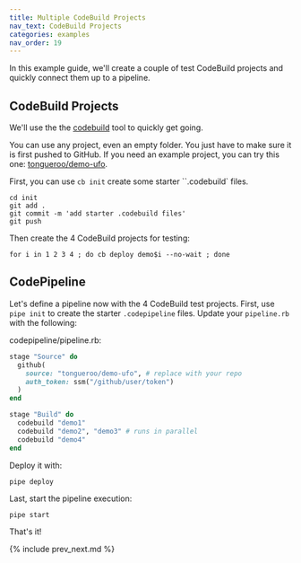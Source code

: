 ```yaml
---
title: Multiple CodeBuild Projects
nav_text: CodeBuild Projects
categories: examples
nav_order: 19
---
```


In this example guide, we'll create a couple of test CodeBuild projects and quickly connect them up to a pipeline.

## CodeBuild Projects

We'll use the the [codebuild](https://codebuild.cloud/) tool to quickly get going.

You can use any project, even an empty folder. You just have to make sure it is first pushed to GitHub.  If you need an example project, you can try this one: [tongueroo/demo-ufo](https://github.com/tongueroo/demo-ufo).

First, you can use `cb init` create some starter ``.codebuild` files.

    cd init
    git add .
    git commit -m 'add starter .codebuild files'
    git push

Then create the 4 CodeBuild projects for testing:

    for i in 1 2 3 4 ; do cb deploy demo$i --no-wait ; done

## CodePipeline

Let's define a pipeline now with the 4 CodeBuild test projects. First, use `pipe init` to create the starter `.codepipeline` files. Update your `pipeline.rb` with the following:

codepipeline/pipeline.rb:

```ruby
stage "Source" do
  github(
    source: "tongueroo/demo-ufo", # replace with your repo
    auth_token: ssm("/github/user/token")
  )
end

stage "Build" do
  codebuild "demo1"
  codebuild "demo2", "demo3" # runs in parallel
  codebuild "demo4"
end
```

Deploy it with:

    pipe deploy

Last, start the pipeline execution:

    pipe start

That's it!

{% include prev_next.md %}